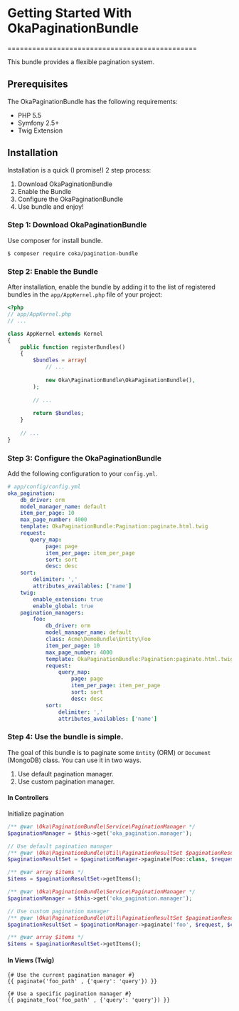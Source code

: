 # **Getting Started With OkaPaginationBundle**
==============================================

This bundle provides a flexible pagination system.

## Prerequisites

The OkaPaginationBundle has the following requirements:
 - PHP 5.5
 - Symfony 2.5+
 - Twig Extension

## Installation

Installation is a quick (I promise!) 2 step process:

1. Download OkaPaginationBundle
2. Enable the Bundle
3. Configure the OkaPaginationBundle
4. Use bundle and enjoy!

### Step 1: Download OkaPaginationBundle

Use composer for install bundle.

```
$ composer require coka/pagination-bundle
```

### Step 2: Enable the Bundle

After installation, enable the bundle by adding it to the list of registered bundles 
in the `app/AppKernel.php` file of your project:

```php
<?php
// app/AppKernel.php
// ...

class AppKernel extends Kernel
{
	public function registerBundles()
	{
		$bundles = array(
			// ...
			
			new Oka\PaginationBundle\OkaPaginationBundle(),
		);
		
		// ...
		
		return $bundles;
	}
	
	// ...
}
```

### Step 3: Configure the OkaPaginationBundle

Add the following configuration to your `config.yml`.

```yaml
# app/config/config.yml
oka_pagination:
    db_driver: orm
    model_manager_name: default
    item_per_page: 10
    max_page_number: 4000
    template: OkaPaginationBundle:Pagination:paginate.html.twig
    request:
       query_map:
            page: page
            item_per_page: item_per_page
            sort: sort
            desc: desc
    sort:
        delimiter: ','
        attributes_availables: ['name']
    twig:
        enable_extension: true
        enable_global: true
    pagination_managers:
        foo:
            db_driver: orm
            model_manager_name: default
            class: Acme\DemoBundle\Entity\Foo
            item_per_page: 10
            max_page_number: 4000
            template: OkaPaginationBundle:Pagination:paginate.html.twig
            request:
                query_map:
                    page: page
                    item_per_page: item_per_page
                    sort: sort
                    desc: desc
            sort:
                delimiter: ','
                attributes_availables: ['name']
```

### Step 4: Use the bundle is simple.

The goal of this bundle is to paginate some `Entity` (ORM) or `Document` (MongoDB) class.
You can use it in two ways.

1. Use default pagination manager.
2. Use custom pagination manager.

#### In Controllers

Initialize pagination 

```php
/** @var \Oka\PaginationBundle\Service\PaginationManager */
$paginationManager = $this->get('oka_pagination.manager');

// Use default pagination manager
/** @var \Oka\PaginationBundle\Util\PaginationResultSet $paginationResultSet */
$paginationResultSet = $paginationManager->paginate(Foo::class, $request, $criteria, $orderBy);

/** @var array $items */
$items = $paginationResultSet->getItems();

```

```php
/** @var \Oka\PaginationBundle\Service\PaginationManager */
$paginationManager = $this->get('oka_pagination.manager');

// Use custom pagination manager
/** @var \Oka\PaginationBundle\Util\PaginationResultSet $paginationResultSet */
$paginationResultSet = $paginationManager->paginate('foo', $request, $criteria, $orderBy);

/** @var array $items */
$items = $paginationResultSet->getItems();

```

#### In Views (Twig)

```twig
{# Use the current pagination manager #}
{{ paginate('foo_path' , {'query': 'query'}) }}
```

```twig
{# Use a specific pagination manager #}
{{ paginate_foo('foo_path' , {'query': 'query'}) }}
```
